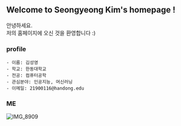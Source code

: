 ## Welcome to Seongyeong Kim's homepage !
안녕하세요.   
저의 홈페이지에 오신 것을 환영합니다 :)

### profile
```mark
- 이름: 김성영
- 학교: 한동대학교
- 전공: 컴퓨터공학
- 관심분야: 인공지능, 머신러닝
- 이메일: 21900116@handong.edu
```

### ME

![IMG_8909](https://user-images.githubusercontent.com/62272291/84564835-bbc6e180-ad9f-11ea-9aa4-4322ca53e966.jpg)

